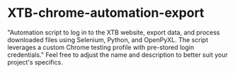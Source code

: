 # XTB-chrome-automation-export
"Automation script to log in to the XTB website, export data, and process downloaded files using Selenium, Python, and OpenPyXL. The script leverages a custom Chrome testing profile with pre-stored login credentials."  Feel free to adjust the name and description to better suit your project's specifics.
